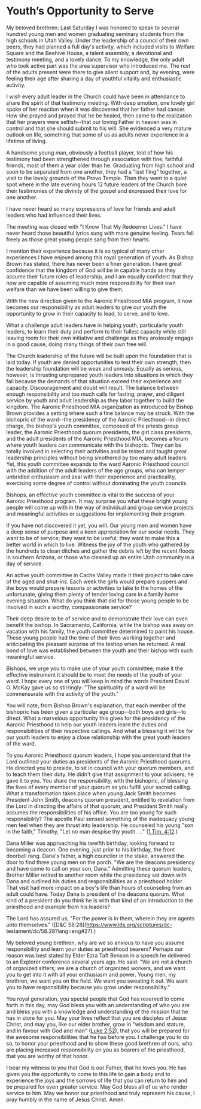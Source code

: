 # Youth’s Opportunity to Serve

My beloved brethren: Last Saturday I was honored to speak to several hundred
young men and women graduating seminary students from the high schools in Utah
Valley. Under the leadership of a council of their own peers, they had planned
a full day's activity, which included visits to Welfare Square and the Beehive
House, a talent assembly, a devotional and testimony meeting, and a lovely
dance. To my knowledge, the only adult who took active part was the area
supervisor who introduced me. The rest of the adults present were there to
give silent support and, by evening, were feeling their age after sharing a
day of youthful vitality and enthusiastic activity.

I wish every adult leader in the Church could have been in attendance to share
the spirit of that testimony meeting. With deep emotion, one lovely girl spoke
of her reaction when it was discovered that her father had cancer. How she
prayed and prayed that he be healed, then came to the realization that her
prayers were selfish--that our loving Father in heaven was in control and that
she should submit to his will. She evidenced a very mature outlook on life,
something that some of us as adults never experience in a lifetime of living.

A handsome young man, obviously a football player, told of how his testimony
had been strengthened through association with fine, faithful friends, most of
them a year older than he. Graduating from high school and soon to be
separated from one another, they had a "last fling" together, a visit to the
lovely grounds of the Provo Temple. Then they went to a quiet spot where in
the late evening hours 12 future leaders of the Church bore their testimonies
of the divinity of the gospel and expressed their love for one another.

I have never heard so many expressions of love for friends and adult leaders
who had influenced their lives.

The meeting was closed with "I Know That My Redeemer Lives." I have never
heard those beautiful lyrics sung with more genuine feeling. Tears fell freely
as those great young people sang from their hearts.

I mention their experience because it is so typical of many other experiences
I have enjoyed among this royal generation of youth. As Bishop Brown has
stated, there has never been a finer generation. I have great confidence that
the kingdom of God will be in capable hands as they assume their future roles
of leadership, and I am equally confident that they now are capable of
assuming much more responsibility for their own welfare than we have been
willing to give them.

With the new direction given to the Aaronic Priesthood MIA program, it now
becomes our responsibility as adult leaders to give our youth the opportunity
to grow in their capacity to lead, to serve, and to love.

What a challenge adult leaders have in helping youth, particularly youth
leaders, to learn their duty and perform to their fullest capacity while still
leaving room for their own initiative and challenge as they anxiously engage
in a good cause, doing many things of their own free will.

The Church leadership of the future will be built upon the foundation that is
laid today. If youth are denied opportunities to test their own strength, then
the leadership foundation will be weak and unready. Equally as serious,
however, is thrusting unprepared youth leaders into situations in which they
fail because the demands of that situation exceed their experience and
capacity. Discouragement and doubt will result. The balance between enough
responsibility and too much calls for fasting, prayer, and diligent service by
youth and adult leadership as they labor together to build the kingdom. The
Aaronic Priesthood MIA organization as introduced by Bishop Brown provides a
setting where such a fine balance may be struck. With the bishopric of the
ward--the presidency of the Aaronic Priesthood--in direct charge, the bishop's
youth committee, composed of the priests group leader, the Aaronic Priesthood
quorum presidents, the girl class presidents, and the adult presidents of the
Aaronic Priesthood MIA, becomes a forum where youth leaders can communicate
with the bishopric. They can be totally involved in selecting their activities
and be tested and taught great leadership principles without being smothered
by too many adult leaders. Yet, this youth committee expands to the ward
Aaronic Priesthood council with the addition of the adult leaders of the age
groups, who can temper unbridled enthusiasm and zeal with their experience and
practicality, exercising some degree of control without dominating the youth
councils.

Bishops, an effective youth committee is vital to the success of your Aaronic
Priesthood program. It may surprise you what these bright young people will
come up with in the way of individual and group service projects and
meaningful activities or suggestions for implementing their program.

If you have not discovered it yet, you will. Our young men and women have a
deep sense of purpose and a keen appreciation for our social needs. They want
to be of service; they want to be useful; they want to make this a better
world in which to live. Witness the joy of the youth who gathered by the
hundreds to clean ditches and gather the debris left by the recent floods in
southern Arizona, or those who cleaned up an entire Utah community in a day of
service.

An active youth committee in Cache Valley made it their project to take care
of the aged and shut-ins. Each week the girls would prepare suppers and the
boys would prepare lessons or activities to take to the homes of the
unfortunate, giving them plenty of tender loving care in a family home evening
situation. What do you think that did for those young people to be involved in
such a worthy, compassionate service?

Their deep desire to be of service and to demonstrate their love can even
benefit the bishop. In Sacramento, California, while the bishop was away on
vacation with his family, the youth committee determined to paint his house.
These young people had the time of their lives working together and
anticipating the pleasant surprise of the bishop when he returned. A real bond
of love was established between the youth and their bishop with such
meaningful service.

Bishops, we urge you to make use of your youth committee; make it the
effective instrument it should be to meet the needs of the youth of your ward.
I hope every one of you will keep in mind the words President David O. McKay
gave us so stirringly: "The spirituality of a ward will be commensurate with
the activity of the youth."

You will note, from Bishop Brown's explanation, that each member of the
bishopric has been given a particular age group--both boys and girls--to
direct. What a marvelous opportunity this gives for the presidency of the
Aaronic Priesthood to help our youth leaders learn the duties and
responsibilities of their respective callings. And what a blessing it will be
for our youth leaders to enjoy a close relationship with the great youth
leaders of the ward.

To you Aaronic Priesthood quorum leaders, I hope you understand that the Lord
outlined your duties as presidents of the Aaronic Priesthood quorums. He
directed you to preside, to sit in council with your quorum members, and to
teach them their duty. He didn't give that assignment to your advisers; he
gave it to you. You share the responsibility, with the bishopric, of blessing
the lives of every member of your quorum as you fulfill your sacred calling.
What a transformation takes place when young Jack Smith becomes President John
Smith, deacons quorum president, entitled to revelation from the Lord in
directing the affairs of that quorum, and President Smith really assumes the
responsibilities of his office. You are too young for such responsibility? The
apostle Paul sensed something of the inadequacy young men feel when they are
thrust into leadership. He counseled his young "son in the faith," Timothy,
"Let no man despise thy youth. ..." ([1 Tim.
4:12](https://www.lds.org/scriptures/nt/1-tim/4.12?lang=eng#11).)

Dana Miller was approaching his twelfth birthday, looking forward to becoming
a deacon. One evening, just prior to his birthday, the front doorbell rang.
Dana's father, a high councilor in the stake, answered the door to find three
young men on the porch. "We are the deacons presidency and have come to call
on your son, Dana." Admitting these quorum leaders, Brother Miller retired to
another room while the presidency sat down with Dana and outlined his duties
and responsibilities as a priesthood holder. That visit had more impact on a
boy's life than hours of counseling from an adult could have. Today Dana is
president of the deacons quorum. What kind of a president do you think he is
with that kind of an introduction to the priesthood and example from his
leaders?

The Lord has assured us, "For the power is in them, wherein they are agents
unto themselves." ([D&amp;C 58:28](https://www.lds.org/scriptures/dc-
testament/dc/58.28?lang=eng#27).)

My beloved young brethren, why are we so anxious to have you assume
responsibility and learn your duties as priesthood bearers? Perhaps our reason
was best stated by Elder Ezra Taft Benson in a speech he delivered to an
Explorer conference several years ago. He said: "We are not a church of
organized sitters; we are a church of organized workers, and we want you to
get into it with all your enthusiasm and power. Young men, my brethren, we
want you on the field. We want you sweating it out. We want you to have
responsibility because you grow under responsibility."

You royal generation, you special people that God has reserved to come forth
in this day, may God bless you with an understanding of who you are and bless
you with a knowledge and understanding of the mission that he has in store for
you. May your lives reflect that you are disciples of Jesus Christ, and may
you, like our elder brother, grow in "wisdom and stature, and in favour with
God and man" ([Luke
2:52](https://www.lds.org/scriptures/nt/luke/2.52?lang=eng#51)), that you will
be prepared for the awesome responsibilities that he has before you. I
challenge you to do so, to honor your priesthood and to show these good
brethren of ours, who are placing increased responsibility on you as bearers
of the priesthood, that you are worthy of that honor.

I bear my witness to you that God is our Father, that he loves you. He has
given you the opportunity to come to this life to gain a body and to
experience the joys and the sorrows of life that you can return to him and be
prepared for even greater service. May God bless all of us who render service
to him. May we honor our priesthood and truly represent his cause, I pray
humbly in the name of Jesus Christ. Amen.

